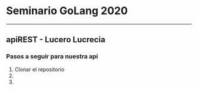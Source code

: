 # Seminario GoLang 2020
___________
## apiREST - Lucero Lucrecia

### Pasos a seguir para nuestra api

1. Clonar el repositorio 
2. 
3. 
